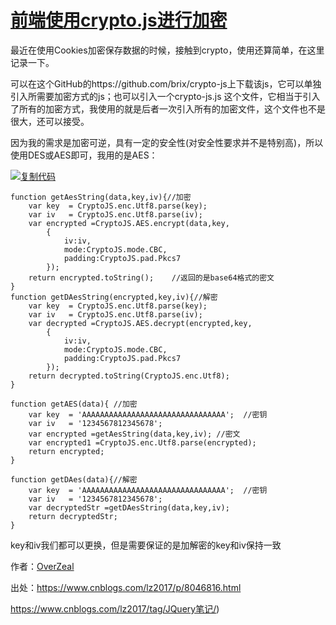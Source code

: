 # [前端使用crypto.js进行加密](https://www.cnblogs.com/lz2017/p/8046816.html)



最近在使用Cookies加密保存数据的时候，接触到crypto，使用还算简单，在这里记录一下。

可以在这个GitHub的https://github.com/brix/crypto-js上下载该js，它可以单独引入所需要加密方式的js；也可以引入一个crypto-js.js 这个文件，它相当于引入了所有的加密方式，我使用的就是后者一次引入所有的加密文件，这个文件也不是很大，还可以接受。

因为我的需求是加密可逆，具有一定的安全性(对安全性要求并不是特别高)，所以使用DES或AES即可，我用的是AES：

[![复制代码](https://common.cnblogs.com/images/copycode.gif)](javascript:void(0);)

```
function getAesString(data,key,iv){//加密
    var key  = CryptoJS.enc.Utf8.parse(key);
    var iv   = CryptoJS.enc.Utf8.parse(iv);
    var encrypted =CryptoJS.AES.encrypt(data,key,
        {
            iv:iv,
            mode:CryptoJS.mode.CBC,
            padding:CryptoJS.pad.Pkcs7
        });
    return encrypted.toString();    //返回的是base64格式的密文
}
function getDAesString(encrypted,key,iv){//解密
    var key  = CryptoJS.enc.Utf8.parse(key);
    var iv   = CryptoJS.enc.Utf8.parse(iv);
    var decrypted =CryptoJS.AES.decrypt(encrypted,key,
        {
            iv:iv,
            mode:CryptoJS.mode.CBC,
            padding:CryptoJS.pad.Pkcs7
        });
    return decrypted.toString(CryptoJS.enc.Utf8);     
}

function getAES(data){ //加密
    var key  = 'AAAAAAAAAAAAAAAAAAAAAAAAAAAAAAAA';  //密钥
    var iv   = '1234567812345678';
    var encrypted =getAesString(data,key,iv); //密文
    var encrypted1 =CryptoJS.enc.Utf8.parse(encrypted);
    return encrypted;
}

function getDAes(data){//解密
    var key  = 'AAAAAAAAAAAAAAAAAAAAAAAAAAAAAAAA';  //密钥
    var iv   = '1234567812345678';
    var decryptedStr =getDAesString(data,key,iv);
    return decryptedStr;
}
```

key和iv我们都可以更换，但是需要保证的是加解密的key和iv保持一致

作者：[OverZeal](https://www.cnblogs.com/)

出处：https://www.cnblogs.com/lz2017/p/8046816.html

https://www.cnblogs.com/lz2017/tag/JQuery笔记/)